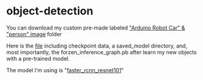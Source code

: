 # object-detection

You can download my custom pre-made labeled ["Arduino Robot Car" & "person" image](https://goo.gl/PcS5Zs) folder


Here is the [file](https://goo.gl/jfdoF2) including checkpoint data, a saved_model directory, and, most importantly, the forzen_inference_graph.pb after   learn my new objects with a pre-trained model.

The model I'm using is "[faster_rcnn_resnet101](https://goo.gl/hYJg6z)" 

